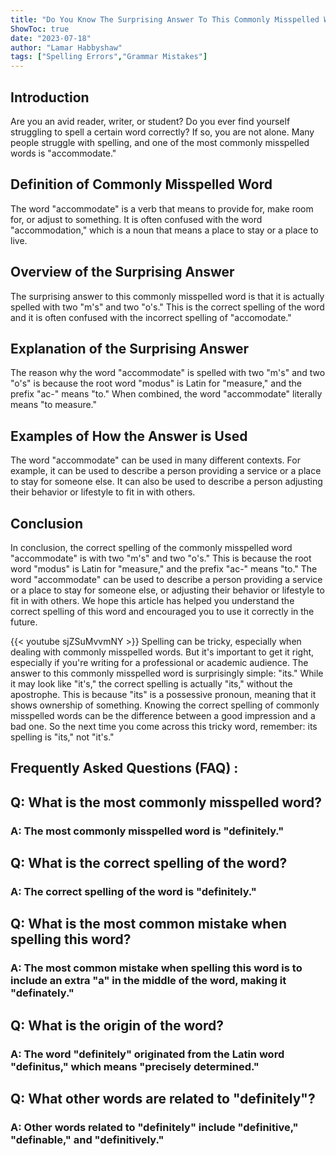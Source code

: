 ```yaml
---
title: "Do You Know The Surprising Answer To This Commonly Misspelled Word?"
ShowToc: true 
date: "2023-07-18"
author: "Lamar Habbyshaw" 
tags: ["Spelling Errors","Grammar Mistakes"]
---
```

## Introduction

Are you an avid reader, writer, or student? Do you ever find yourself struggling to spell a certain word correctly? If so, you are not alone. Many people struggle with spelling, and one of the most commonly misspelled words is "accommodate."

## Definition of Commonly Misspelled Word

The word "accommodate" is a verb that means to provide for, make room for, or adjust to something. It is often confused with the word "accommodation," which is a noun that means a place to stay or a place to live.

## Overview of the Surprising Answer

The surprising answer to this commonly misspelled word is that it is actually spelled with two "m's" and two "o's." This is the correct spelling of the word and it is often confused with the incorrect spelling of "accomodate."

## Explanation of the Surprising Answer

The reason why the word "accommodate" is spelled with two "m's" and two "o's" is because the root word "modus" is Latin for "measure," and the prefix "ac-" means "to." When combined, the word "accommodate" literally means "to measure." 

## Examples of How the Answer is Used

The word "accommodate" can be used in many different contexts. For example, it can be used to describe a person providing a service or a place to stay for someone else. It can also be used to describe a person adjusting their behavior or lifestyle to fit in with others.

## Conclusion

In conclusion, the correct spelling of the commonly misspelled word "accommodate" is with two "m's" and two "o's." This is because the root word "modus" is Latin for "measure," and the prefix "ac-" means "to." The word "accommodate" can be used to describe a person providing a service or a place to stay for someone else, or adjusting their behavior or lifestyle to fit in with others. We hope this article has helped you understand the correct spelling of this word and encouraged you to use it correctly in the future.

{{< youtube sjZSuMvvmNY >}} 
Spelling can be tricky, especially when dealing with commonly misspelled words. But it's important to get it right, especially if you're writing for a professional or academic audience. The answer to this commonly misspelled word is surprisingly simple: "its." While it may look like "it's," the correct spelling is actually "its," without the apostrophe. This is because "its" is a possessive pronoun, meaning that it shows ownership of something. Knowing the correct spelling of commonly misspelled words can be the difference between a good impression and a bad one. So the next time you come across this tricky word, remember: its spelling is "its," not "it's."

## Frequently Asked Questions (FAQ) :
<h2>Q: What is the most commonly misspelled word?</h2>

<h3>A: The most commonly misspelled word is "definitely."</h3>

<h2>Q: What is the correct spelling of the word?</h2>

<h3>A: The correct spelling of the word is "definitely."</h3>

<h2>Q: What is the most common mistake when spelling this word?</h2>

<h3>A: The most common mistake when spelling this word is to include an extra "a" in the middle of the word, making it "definately."</h3>

<h2>Q: What is the origin of the word?</h2>

<h3>A: The word "definitely" originated from the Latin word "definitus," which means "precisely determined."</h3>

<h2>Q: What other words are related to "definitely"?</h2>

<h3>A: Other words related to "definitely" include "definitive," "definable," and "definitively."</h3>





